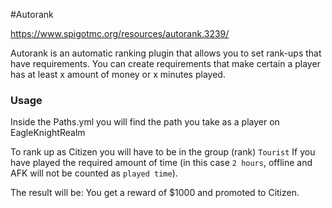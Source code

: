 #Autorank

https://www.spigotmc.org/resources/autorank.3239/

Autorank is an automatic ranking plugin that allows you to set rank-ups that have requirements. You can create requirements that make certain a player has at least x amount of money or x minutes played.

### Usage
Inside the Paths.yml you will find the path you take as a player on EagleKnightRealm

To rank up as Citizen you will have to be in the group (rank) `Tourist`
If you have played the required amount of time (in this case `2 hours`, offline and AFK will not be counted as `played time`).

The result will be: You get a reward of $1000 and promoted to Citizen.

